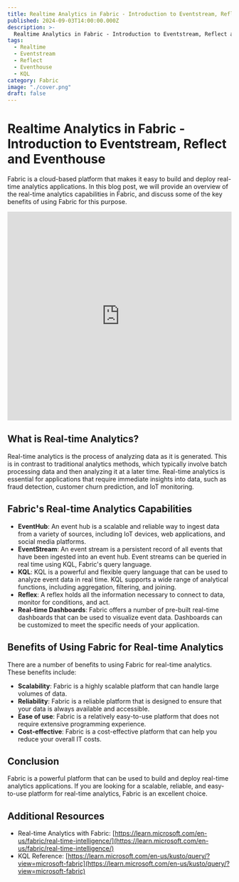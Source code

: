 ```yaml
---
title: Realtime Analytics in Fabric - Introduction to Eventstream, Reflect and Eventhouse
published: 2024-09-03T14:00:00.000Z
description: >-
  Realtime Analytics in Fabric - Introduction to Eventstream, Reflect and Eventhouse
tags:
  - Realtime
  - Eventstream
  - Reflect
  - Eventhouse
  - KQL
category: Fabric
image: "./cover.png"
draft: false
---
```


# Realtime Analytics in Fabric - Introduction to Eventstream, Reflect and Eventhouse

Fabric is a cloud-based platform that makes it easy to build and deploy real-time analytics applications. In this blog post, we will provide an overview of the real-time analytics capabilities in Fabric, and discuss some of the key benefits of using Fabric for this purpose.

<iframe width="100%" height="468" src="https://www.youtube.com/embed/dWoCHYIjMGw" title="Realtime Analytics in Fabric - Introduction to Eventstream, Reflect and Eventhouse" frameborder="0" allow="accelerometer; autoplay; clipboard-write; encrypted-media; gyroscope; picture-in-picture; web-share" referrerpolicy="strict-origin-when-cross-origin" allowfullscreen></iframe>

## What is Real-time Analytics?

Real-time analytics is the process of analyzing data as it is generated. This is in contrast to traditional analytics methods, which typically involve batch processing data and then analyzing it at a later time. Real-time analytics is essential for applications that require immediate insights into data, such as fraud detection, customer churn prediction, and IoT monitoring.

## Fabric's Real-time Analytics Capabilities
* **EventHub**: An event hub is a scalable and reliable way to ingest data from a variety of sources, including IoT devices, web applications, and social media platforms.
* **EventStream**: An event stream is a persistent record of all events that have been ingested into an event hub. Event streams can be queried in real time using KQL, Fabric's query language.
* **KQL**: KQL is a powerful and flexible query language that can be used to analyze event data in real time. KQL supports a wide range of analytical functions, including aggregation, filtering, and joining.
* **Reflex**: A reflex holds all the information necessary to connect to data, monitor for conditions, and act.
* **Real-time Dashboards**: Fabric offers a number of pre-built real-time dashboards that can be used to visualize event data. Dashboards can be customized to meet the specific needs of your application.

## Benefits of Using Fabric for Real-time Analytics

There are a number of benefits to using Fabric for real-time analytics. These benefits include:

* **Scalability**: Fabric is a highly scalable platform that can handle large volumes of data.
* **Reliability**: Fabric is a reliable platform that is designed to ensure that your data is always available and accessible.
* **Ease of use**: Fabric is a relatively easy-to-use platform that does not require extensive programming experience.
* **Cost-effective**: Fabric is a cost-effective platform that can help you reduce your overall IT costs.

## Conclusion
Fabric is a powerful platform that can be used to build and deploy real-time analytics applications. If you are looking for a scalable, reliable, and easy-to-use platform for real-time analytics, Fabric is an excellent choice.

## Additional Resources
* Real-time Analytics with Fabric: [https://learn.microsoft.com/en-us/fabric/real-time-intelligence/](https://learn.microsoft.com/en-us/fabric/real-time-intelligence/)
* KQL Reference: [https://learn.microsoft.com/en-us/kusto/query/?view=microsoft-fabric](https://learn.microsoft.com/en-us/kusto/query/?view=microsoft-fabric)
